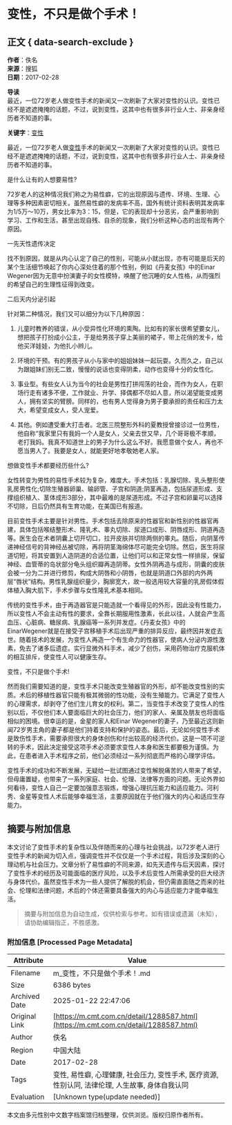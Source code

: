 # 变性，不只是做个手术！

## 正文 { data-search-exclude }


**作者**：佚名  
**来源**：搜狐  
**日期**：2017-02-28  

**导读**  
最近，一位72岁老人做变性手术的新闻又一次刷新了大家对变性的认识。变性已经不是遮遮掩掩的话题，不过，说到变性，这其中也有很多非行业人士、非亲身经历者不知道的事。

**关键字**：[变性](https://www.cmt.com.cn/search/变性)

最近，一位72岁老人做[变性](https://www.cmt.com.cn/Index/search?msg_key=变性)手术的新闻又一次刷新了大家对变性的认识。变性已经不是遮遮掩掩的话题，不过，说到变性，这其中也有很多非行业人士、非亲身经历者不知道的事。

是什么让有的人想要易性?

72岁老人的这种情况我们称之为易性癖，它的出现原因与遗传、环境、生理、心理等多种因素密切相关。虽然易性癖的发病率不高，国外有统计资料表明其发病率为1/5万～10万，男女比率为3：15，但是，它的表现却十分恶劣，会严重影响到学习、工作和生活，甚至出现自残、自杀的现象，我们分析这种心态的出现有两个原因。

一先天性遗传决定

找不到原因，就是从内心认定了自己的性别，可能从小就出现，亦有可能是后天的某个生活细节唤起了你内心深处住着的那个性别，例如《丹麦女孩》中的Einar Wegener因为无意中扮演妻子的女性模特，唤醒了他沉睡的女人性格，从而强烈的希望自己的生理性征得到改变。

二后天内分泌引起

针对第二种情况，我们又可以细分为以下几种原因：

1. 儿童时教养的错误，从小受异性化环境的熏陶。比如有的家长很希望要女儿，想把孩子打扮成小公主，于是给男孩子穿上美丽的裙子，带上花俏的发卡，给他买洋娃娃，为他扎小辫儿。

2. 环境的干预。有的男孩子从小与家中的姐姐妹妹一起玩耍。久而久之，自己以为跟姐妹们别无二致，慢慢的说话也变得阴柔，动作也变得十分的女性化。

3. 事业型。有些女人认为当今的社会是男性打拼闯荡的社会，而作为女人，在职场行走有诸多不便，工作就业、升学、择偶都不尽如人意，所以渴望能变成男人，拥有坚实的臂膀。同样的，也有男人觉得身为男子要承担的责任和压力太大，希望变成女人，受人宠爱。

4. 其他。例如遭受重大打击者。北医三院整形外科的夏教授曾接诊过一位男性，他自称“我家里只有我妈一个人是女人，父亲去世又早，几个哥哥极不孝顺，老打我妈。我真不知道世上的男子为什么这么不好。我愿意做个女人，再也不愿当男人了。我要是女人，就能更好地孝敬她老人家。

想做变性手术都要经历些什么?

女性转变为男性的易性手术较为复杂，难度大。手术包括：乳腺切除、乳头整形使乳房男性化;切除生殖器卵巢、输卵管、子宫和阴道;阴茎再造，包括尿道形成、支撑组织植入、茎体成形3部分，其中最难的是尿道形成。不过子宫和卵巢可以选择不切除，日后仍然具有生育功能，在美国已有报道。

目前变性手术主要是针对男性。手术包括去除原来的性器官和新性别的性器官再建，具体包括喉结整形术、隆乳术、睾丸切除、尿道口成形、阴唇成形、阴道再造等。医生会在术者阴囊上切开切口，拉开皮肤并切除两侧的睾丸。随后，向阴茎传递神经信号的背神经丛被切除，再将阴茎海绵体尽可能完全切除。然后，医生将尿道切短，将其安置到人造阴道的合适位置，让他们可以和正常女性一样排尿，保留神经、血管蒂的岛状部分龟头组织瓣再造阴蒂。女性外阴再造与成形，阴囊的皮肤会被一分为二并进行修剪，构成大阴唇和小阴唇，也就是阴道口外部的内外两层“唇状”结构。男性乳腺组织量少，胸廓宽大，故一般选用较大容量的乳房假体假体植入胸大肌下，手术步骤与女性隆乳术基本相同。

传统的变性手术，由于再造器官是只能造就一个看得见的外形，因此没有性能力，所以变性人不会主动有性的要求，全靠长期服用性激素，长此以往，人就会产生高血压、心脏病、糖尿病、乳腺癌等一系列并发症。《丹麦女孩》中的EinarWegener就是在接受子宫移植手术后出现严重的排异反应，最终因并发症去世。随着技术的发展，为变性人再造一个有生命力的性器官，使病人分泌内源性激素，免去了诸多后遗症。实行显微外科手术，减少了创伤，采用药物治疗克服机体的相互排斥，使变性人可以健康生存。

变性，不只是做个手术!

然而我们需要知道的是，变性手术只能改变生殖器官的外形，却不能改变性别的实质。术后的移植性器官只能有极其微弱的性功能，没有生殖能力。它满足了变性人的心理需求，却剥夺了他们生儿育女的权利。第二，当变性手术改变了变性人的性别以后，不仅他们本人要面临巨大的社会压力，他们的家人、亲属及朋友也将面临相似的困境。很幸运的是，金星的家人和Einar Wegener的妻子，乃至最近这则新闻72岁男主角的妻子都是他们持着支持和保护的姿态。最后，无论如何变性手术是致伤性手术，需要承担很大的身体创伤和付出较高的经济代价。这是一项不可逆转的手术，因此决定接受这项手术必须要求变性人本身和医生都要极为谨慎。为此，在患者进入手术程序之前，他们必须经过一系列彻底而严格的心理学评估。

变性手术的成功和不断发展，无疑给一批试图通过变性解脱痛苦的人带来了希望，但毋庸置疑，也带来了一系列家庭、社会、伦理、法律等方面的问题。无论外界如何看待，变性人自己一定要加强意志锻炼，增强心理抗压能力和适应能力。河利秀、金星等变性人术后能够幸福生活，主要原因就在于他们强大的内心和适应生存能力。
<!-- tcd_original_link https://m.cmt.com.cn/detail/1288587.html -->


## 摘要与附加信息

<!-- tcd_abstract -->
本文讨论了变性手术的复杂性以及伴随而来的心理与社会挑战，以72岁老人进行变性手术的新闻为切入点，强调变性并不仅仅是一个手术过程，背后涉及深刻的心理动机与社会压力。文章分析了易性癖的不同来源，如先天遗传与后天因素，探讨了变性手术的经历及可能面临的医疗风险，以及手术后变性人所需承受的巨大经济与身体代价。虽然变性手术为一些人提供了解脱的机会，但仍需直面随之而来的社会、伦理和法律问题，术后的个体还需要具备强大的内心与适应能力才能幸福生活。
<!-- tcd_abstract_end -->

> 摘要与附加信息为自动生成，仅供检索与参考。如有错误或遗漏（未知），请协助编辑指正，不胜感激。

### 附加信息 [Processed Page Metadata]

| Attribute       | Value                                  |
|-----------------|----------------------------------------|
| Filename        | m_变性，不只是做个手术！.md                             |
| Size            | 6386 bytes                           |
| Archived Date   | 2025-01-22 22:47:06                             |
| Original Link   | [https://m.cmt.com.cn/detail/1288587.html](https://m.cmt.com.cn/detail/1288587.html)                       |
| Author          | 佚名                               |
| Region          | 中国大陆                               |
| Date            | 2017-02-28                                 |
| Tags            | 变性, 易性癖, 心理健康, 社会压力, 变性手术, 医疗资源, 性别认同, 法律伦理, 人生故事, 身体自我认同                                 |
| Evaluation            | [Unknown type(update needed)]                                 |
<!-- tcd_table_end -->

本文由多元性别中文数字档案馆归档整理，仅供浏览。版权归原作者所有。
